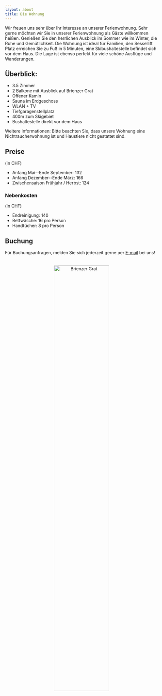 ```yaml
---
layout: about
title: Die Wohnung
---
```



Wir freuen uns sehr über Ihr Interesse an unserer Ferienwohnung. Sehr gerne möchten wir Sie in unserer Ferienwohnung als Gäste willkommen heißen. Genießen Sie den herrlichen Ausblick im Sommer wie im Winter, die Ruhe und Gemütlichkeit. Die Wohnung ist ideal für Familien, den Sessellift Platz erreichen Sie zu Fuß in 5 Minuten, eine Skibushaltestelle befindet sich vor dem Haus. Die Lage ist ebenso perfekt für viele schöne Ausflüge und Wanderungen. 


## Überblick:
- 3.5 Zimmer
- 2 Balkone mit Ausblick auf Brienzer Grat
- Offener Kamin
- Sauna im Erdgeschoss
- WLAN + TV
- Tiefgaragenstellplatz
- 400m zum Skigebiet
- Bushaltestelle direkt vor dem Haus

Weitere Informationen: Bitte beachten Sie, dass unsere Wohnung eine Nichtraucherwohnung ist und Haustiere nicht gestattet sind.


## Preise 
(in CHF)
- Anfang Mai--Ende September: 132
- Anfang Dezember--Ende März: 166
- Zwischensaison Frühjahr / Herbst: 124

### Nebenkosten
(in CHF)
- Endreinigung: 140
- Bettwäsche: 16 pro Person
- Handtücher: 8 pro Person

## Buchung
Für Buchungsanfragen, melden Sie sich jederzeit gerne per <i class="fa fa-envelope"> </i><a href = "mailto: ws.jakubik@t-online.de"> E-mail</a> bei uns! 

<p style="text-align:center;">
<img src="https://raw.githubusercontent.com/ferienwohnung-flueehuetten-soerenberg/ferienwohnung-flueehuetten-soerenberg.github.io/master/assets/images/banners/fire.jpg"
     alt="Brienzer Grat"
     width="60%" height="60%"
     style="margin-top: 20px;" />
